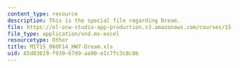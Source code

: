 ```yaml
---
content_type: resource
description: This is the special file regarding Dream.
file: https://ol-ocw-studio-app-production.s3.amazonaws.com/courses/15-060-data-models-and-decisions-fall-2014/85d83619f93967d9aa90e1c7fc3c8c8b_MIT15_060F14_HW7-Dream.xls
file_type: application/vnd.ms-excel
resourcetype: Other
title: MIT15_060F14_HW7-Dream.xls
uid: 85d83619-f939-67d9-aa90-e1c7fc3c8c8b
---
```

